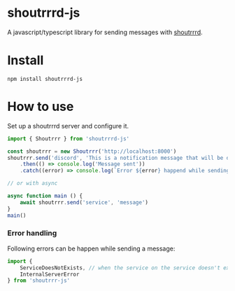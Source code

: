 # shoutrrrd-js
A javascript/typescript library for sending messages with [shoutrrrd](https://github.com/AdriDevelopsThings/shoutrrrd).

# Install
```
npm install shoutrrrd-js
```

# How to use
Set up a shoutrrrd server and configure it.
```javascript
import { Shoutrrr } from 'shoutrrrd-js'

const shoutrrr = new Shoutrrr('http://localhost:8000')
shoutrrr.send('discord', 'This is a notification message that will be displayed on discord.')
    .then(() => console.log('Message sent'))
    .catch((error) => console.log(`Error ${error} happend while sending message.`))

// or with async

async function main () {
    await shoutrrr.send('service', 'message')
}
main()
```

### Error handling
Following errors can be happen while sending a message:
```javascript
import {
    ServiceDoesNotExists, // when the service on the service doesn't exist this exception will be thrown.
    InternalServerError 
} from 'shoutrrr-js'
```